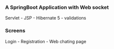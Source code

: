 ### A SpringBoot Application with Web socket

Servlet - JSP - Hibernate 5 -  validations 


### Screens

Login - Registration - Web chating page



